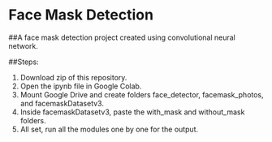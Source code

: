 # Face Mask Detection

##A face mask detection project created using convolutional neural network.

##Steps:

1. Download zip of this repository.
2. Open the ipynb file in Google Colab.
3. Mount Google Drive and create folders face_detector, facemask_photos, and facemaskDatasetv3.
4. Inside facemaskDatasetv3, paste the with_mask and without_mask folders. 
5. All set, run all the modules one by one for the output.
